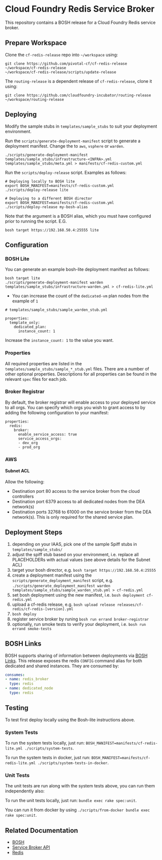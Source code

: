 # Cloud Foundry Redis Service Broker

This repository contains a BOSH release for a Cloud Foundry Redis service
broker.

## Prepare Workspace

Clone the `cf-redis-release` repo into `~/workspace` using:

```
git clone https://github.com/pivotal-cf/cf-redis-release ~/workspace/cf-redis-release
~/workspace/cf-redis-release/scripts/update-release
```

The `routing-release` is a dependent release of `cf-redis-release`, clone it
using:

```
git clone https://github.com/cloudfoundry-incubator/routing-release ~/workspace/routing-release
```

## Deploying

Modify the sample stubs in `templates/sample_stubs` to suit your deployment environment.

Run the `scripts/generate-deployment-manifest` script to generate a deployment manifest. Change the <INFRA> to `aws`, `vsphere` or `warden`.

```
./scripts/generate-deployment-manifest templates/sample_stubs/infrastructure-<INFRA>.yml templates/sample_stubs/meta.yml > manifests/cf-redis-custom.yml
```

Run the `scripts/deploy-release` script. Examples as follows:

```
# Deploying locally to BOSH lite
export BOSH_MANIFEST=manifests/cf-redis-custom.yml
./scripts/deploy-release lite

# Deploying to a different BOSH director
export BOSH_MANIFEST=manifests/cf-redis-custom.yml
./scripts/deploy-release my-bosh-alias
```

Note that the argument is a BOSH alias, which you must have configured prior to running the script. E.G.

```
bosh target https://192.168.50.4:25555 lite
```

## Configuration

### BOSH Lite

You can generate an example bosh-lite deployment manifest as follows:

```
bosh target lite
./scripts/generate-deployment-manifest warden templates/sample_stubs/infrastructure-warden.yml > cf-redis-lite.yml
```

- You can increase the count of the `dedicated-vm` plan nodes from the example of `1`

```
# templates/sample_stubs/sample_warden_stub.yml

properties:
  template_only:
    dedicated_plan:
      instance_count: 1
```
Increase the `instance_count: 1` to the value you want.

### Properties

All required properties are listed in the `templates/sample_stubs/sample_*_stub.yml` files. There are a number of other optional properties. Descriptions for all properties can be found in the relevant `spec` files for each job.

### Broker Registrar
By default, the broker registrar will enable access to your deployed service to
all orgs. You can specify which orgs you wish to grant access to by adding the
following configuration to your manifest:

```
properties:
  redis:
    broker:
      enable_service_access: true
      service_access_orgs:
      - dev_org
      - prod_org
```

### AWS

#### Subnet ACL

Allow the following:
 * Destination port 80 access to the service broker from the cloud controllers
 * Destination port 6379 access to all dedicated nodes from the DEA network(s)
 * Destination ports 32768 to 61000 on the service broker from the DEA network(s). This is only required for the shared service plan.

## Deployment Steps

 1. depending on your IAAS, pick one of the sample Spiff stubs in `templates/sample_stubs/`
 1. adjust the spiff stub based on your environment, i.e. replace all PLACEHOLDERs with actual values (see above details for the Subnet ACL)
 1. target your bosh director, e.g. `bosh target https://192.168.50.4:25555`
 1. create a deployment manifest using the `scripts/generate_deployment_manifest` script, e.g. `./scripts/generate_deployment_manifest warden templates/sample_stubs/sample_warden_stub.yml > cf-redis.yml`
 1. set bosh deployment using the new manifest, i.e. `bosh deployment cf-redis.yml`
 1. upload a cf-redis release, e.g. `bosh upload release releases/cf-redis/cf-redis-[version].yml`
 1. `bosh deploy`
 1. register service broker by runing `bosh run errand broker-registrar`
 1. optionally, run smoke tests to verify your deployment, i.e. `bosh run errand smoke-tests`

## BOSH Links

BOSH supports sharing of information between deployments via
[BOSH Links](https://bosh.io/docs/links.html). This release exposes the redis
`CONFIG` command alias for both dedicated and shared instances. They are
consumed by:

```yaml
consumes:
- name: redis_broker
  type: redis
- name: dedicated_node
  type: redis
```

## Testing

To test first deploy locally using the Bosh-lite instructions above.

### System Tests

To run the system tests locally, just run: `BOSH_MANIFEST=manifests/cf-redis-lite.yml ./scripts/system-tests`.

To run the system tests in docker, just run: `BOSH_MANIFEST=manifests/cf-redis-lite.yml ./scripts/system-tests-in-docker`.

### Unit Tests

The unit tests are run along with the system tests above, you can run them independently also:

To run the unit tests locally, just run: `bundle exec rake spec:unit`.

You can run it from docker by using `./scripts/from-docker bundle exec rake spec:unit`.

## Related Documentation

 * [BOSH](https://bosh.io/docs)
 * [Service Broker API](http://docs.cloudfoundry.org/services/api.html)
 * [Redis](http://redis.io/documentation)
